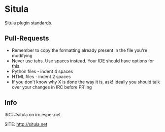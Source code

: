 Situla
=============

Situla plugin standards.

Pull-Requests
-------
* Remember to copy the formatting already present in the file you're modifying
* Never use tabs. Use spaces instead. Your IDE should have options for this.
* Python files - indent 4 spaces
* HTML files - indent 2 spaces
* If you don't know why X is done the way it is, ask! Ideally you should talk over your changes in IRC before PR'ing

Info
-------
IRC: #situla on irc.esper.net

SITE: http://situla.net

